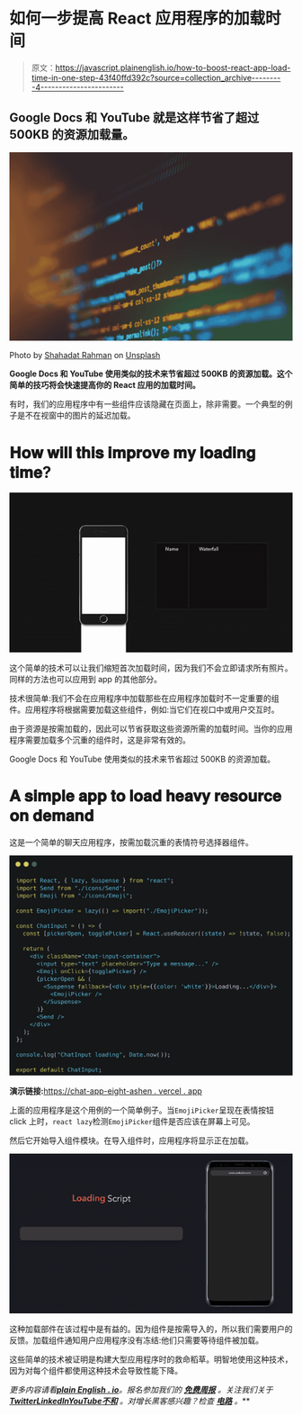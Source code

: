# 如何一步提高 React 应用程序的加载时间

> 原文：<https://javascript.plainenglish.io/how-to-boost-react-app-load-time-in-one-step-43f40ffd392c?source=collection_archive---------4----------------------->

## **Google Docs 和 YouTube 就是这样节省了超过 500KB 的资源加载量。**

![](img/3f3df7ed54b7663b0c0a2057099ba37b.png)

Photo by [Shahadat Rahman](https://unsplash.com/@hishahadat?utm_source=medium&utm_medium=referral) on [Unsplash](https://unsplash.com?utm_source=medium&utm_medium=referral)

**Google Docs 和 YouTube 使用类似的技术来节省超过 500KB 的资源加载。这个简单的技巧将会快速提高你的 React 应用的加载时间。**

有时，我们的应用程序中有一些组件应该隐藏在页面上，除非需要。一个典型的例子是不在视窗中的图片的延迟加载。

# 𝐇𝐨𝐰 𝐰𝐢𝐥𝐥 𝐭𝐡𝐢𝐬 𝐢𝐦𝐩𝐫𝐨𝐯𝐞 𝐦𝐲 𝐥𝐨𝐚𝐝𝐢𝐧𝐠 𝐭𝐢𝐦𝐞?

![](img/a35cd51db16b7fbc2036233b276fd887.png)

这个简单的技术可以让我们缩短首次加载时间，因为我们不会立即请求所有照片。同样的方法也可以应用到 app 的其他部分。

技术很简单:我们不会在应用程序中加载那些在应用程序加载时不一定重要的组件。应用程序将根据需要加载这些组件，例如:当它们在视口中或用户交互时。

由于资源是按需加载的，因此可以节省获取这些资源所需的加载时间。当你的应用程序需要加载多个沉重的组件时，这是非常有效的。

Google Docs 和 YouTube 使用类似的技术来节省超过 500KB 的资源加载。

# 𝐀 𝐬𝐢𝐦𝐩𝐥𝐞 𝐚𝐩𝐩 𝐭𝐨 𝐥𝐨𝐚𝐝 𝐡𝐞𝐚𝐯𝐲 𝐫𝐞𝐬𝐨𝐮𝐫𝐜𝐞 𝐨𝐧 𝐝𝐞𝐦𝐚𝐧𝐝

这是一个简单的聊天应用程序，按需加载沉重的表情符号选择器组件。

![](img/8ae6590c9b0e050b78e51ab9b153f5cd.png)

**演示链接:**[https://chat-app-eight-ashen . vercel . app](https://chat-app-eight-ashen.vercel.app)

上面的应用程序是这个用例的一个简单例子。当`EmojiPicker`呈现在表情按钮 click 上时，`react lazy`检测`EmojiPicker`组件是否应该在屏幕上可见。

然后它开始导入组件模块。在导入组件时，应用程序将显示正在加载。

![](img/af33eee573d51bb202c4656b37b40b75.png)

这种加载部件在该过程中是有益的。因为组件是按需导入的，所以我们需要用户的反馈。加载组件通知用户应用程序没有冻结:他们只需要等待组件被加载。

这些简单的技术被证明是构建大型应用程序时的救命稻草。明智地使用这种技术，因为对每个组件都使用这种技术会导致性能下降。

*更多内容请看*[***plain English . io***](https://plainenglish.io/)*。报名参加我们的* [***免费周报***](http://newsletter.plainenglish.io/) *。关注我们关于*[***Twitter***](https://twitter.com/inPlainEngHQ)[***LinkedIn***](https://www.linkedin.com/company/inplainenglish/)*[***YouTube***](https://www.youtube.com/channel/UCtipWUghju290NWcn8jhyAw)*[***不和***](https://discord.gg/GtDtUAvyhW) *。对增长黑客感兴趣？检查* [***电路***](https://circuit.ooo/) *。***